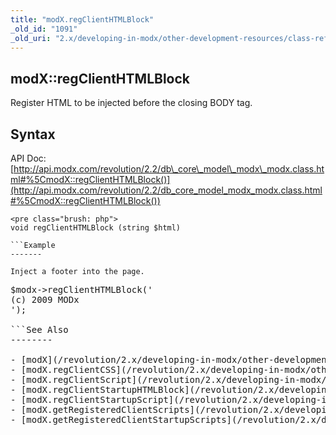 ```yaml
---
title: "modX.regClientHTMLBlock"
_old_id: "1091"
_old_uri: "2.x/developing-in-modx/other-development-resources/class-reference/modx/modx.regclienthtmlblock"
---
```


modX::regClientHTMLBlock
------------------------

Register HTML to be injected before the closing BODY tag.

Syntax
------

API Doc: [http://api.modx.com/revolution/2.2/db\_core\_model\_modx\_modx.class.html#%5CmodX::regClientHTMLBlock()](http://api.modx.com/revolution/2.2/db_core_model_modx_modx.class.html#%5CmodX::regClientHTMLBlock())

```
<pre class="brush: php">
void regClientHTMLBlock (string $html)

```Example
-------

Inject a footer into the page.

```
<pre class="brush: php">
$modx->regClientHTMLBlock('<div id="footer">(c) 2009 MODx</div>');

```See Also
--------

- [modX](/revolution/2.x/developing-in-modx/other-development-resources/class-reference/modx "modX")
- [modX.regClientCSS](/revolution/2.x/developing-in-modx/other-development-resources/class-reference/modx/modx.regclientcss "modX.regClientCSS")
- [modX.regClientScript](/revolution/2.x/developing-in-modx/other-development-resources/class-reference/modx/modx.regclientscript "modX.regClientScript")
- [modX.regClientStartupHTMLBlock](/revolution/2.x/developing-in-modx/other-development-resources/class-reference/modx/modx.regclientstartuphtmlblock "modX.regClientStartupHTMLBlock")
- [modX.regClientStartupScript](/revolution/2.x/developing-in-modx/other-development-resources/class-reference/modx/modx.regclientstartupscript "modX.regClientStartupScript")
- [modX.getRegisteredClientScripts](/revolution/2.x/developing-in-modx/other-development-resources/class-reference/modx/modx.getregisteredclientscripts "modX.getRegisteredClientScripts")
- [modX.getRegisteredClientStartupScripts](/revolution/2.x/developing-in-modx/other-development-resources/class-reference/modx/modx.getregisteredclientstartupscripts "modX.getRegisteredClientStartupScripts")